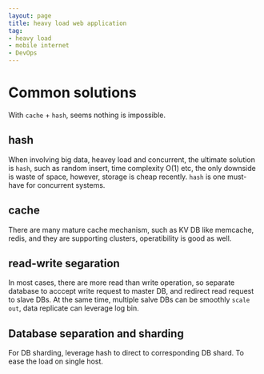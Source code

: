 ```yaml
---
layout: page
title: heavy load web application
tag:
- heavy load
- mobile internet
- DevOps
---
```


# Common solutions

With `cache` + `hash`, seems nothing is impossible.

## hash

When involving big data, heavey load and concurrent, the ultimate solution is `hash`, such as random insert, time complexity O(1) etc, the only downside is waste of space, however, storage is cheap recently. `hash` is one must-have for concurrent systems.

## cache

There are many mature cache mechanism, such as KV DB like memcache, redis, and they are supporting clusters, operatibility is good as well.

## read-write segaration
In most cases, there are more read than write operation, so separate database to acccept write request to master DB, and redirect read request to slave DBs. At the same time, multiple salve DBs can be smoothly `scale out`, data replicate can leverage log bin.

## Database separation and sharding
For DB sharding, leverage hash to direct to corresponding DB shard. To ease the load on single host.
